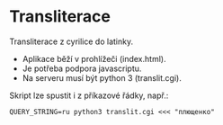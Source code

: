 # Transliterace

Transliterace z cyrilice do latinky.

- Aplikace běží v prohlížeči (index.html).
- Je potřeba podpora javascriptu.
- Na serveru musí být python 3 (translit.cgi).

Skript lze spustit i z příkazové řádky, např.:

    QUERY_STRING=ru python3 translit.cgi <<< "плющенко"
